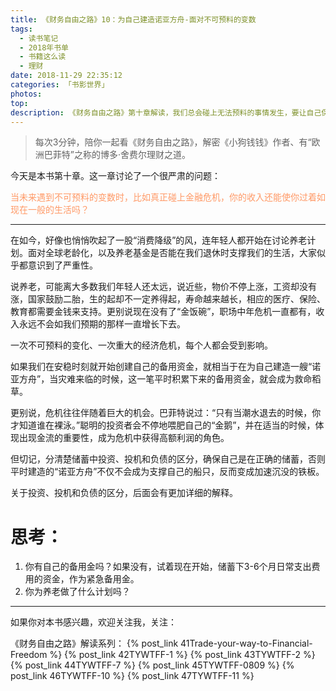 ```yaml
---
title: 《财务自由之路》10：为自己建造诺亚方舟-面对不可预料的变数
tags:
  - 读书笔记
  - 2018年书单
  - 书籍这么读
  - 理财
date: 2018-11-29 22:35:12
categories: 「书影世界」
photos:
top:
description: 《财务自由之路》第十章解读，我们总会碰上无法预料的事情发生，要让自己保持良好的经济状况，甚至抓住致富的机会。
---
```

>每次3分钟，陪你一起看《财务自由之路》，解密《小狗钱钱》作者、有“欧洲巴菲特”之称的博多·舍费尔理财之道。

今天是本书第十章。这一章讨论了一个很严肃的问题：

<font color= "#FF9966">当未来遇到不可预料的变数时，比如真正碰上金融危机，你的收入还能使你过着如现在一般的生活吗？</font>

---

在如今，好像也悄悄吹起了一股“消费降级”的风，连年轻人都开始在讨论养老计划。面对全球老龄化，以及养老基金是否能在我们退休时支撑我们的生活，大家似乎都意识到了严重性。

说养老，可能离大多数我们年轻人还太远，说近些，物价不停上涨，工资却没有涨，国家鼓励二胎，生的起却不一定养得起，寿命越来越长，相应的医疗、保险、教育都需要金钱来支持。更别说现在没有了“金饭碗”，职场中年危机一直都有，收入永远不会如我们预期的那样一直增长下去。

一次不可预料的变化、一次重大的经济危机，每个人都会受到影响。

如果我们在安稳时刻就开始创建自己的备用资金，就相当于在为自己建造一艘“诺亚方舟”，当灾难来临的时候，这一笔平时积累下来的备用资金，就会成为救命稻草。

更别说，危机往往伴随着巨大的机会。巴菲特说过：“只有当潮水退去的时候，你才知道谁在裸泳。”聪明的投资者会不停地喂肥自己的“金鹅”，并在适当的时候，体现出现金流的重要性，成为危机中获得高额利润的角色。

但切记，分清楚储蓄中投资、投机和负债的区分，确保自己是在正确的储蓄，否则平时建造的“诺亚方舟”不仅不会成为支撑自己的船只，反而变成加速沉没的铁板。

关于投资、投机和负债的区分，后面会有更加详细的解释。

# 思考：

1. 你有自己的备用金吗？如果没有，试着现在开始，储蓄下3-6个月日常支出费用的资金，作为紧急备用金。
2. 你为养老做了什么计划吗？

---
如果你对本书感兴趣，欢迎关注我，关注：

《财务自由之路》解读系列：
{% post_link 41Trade-your-way-to-Financial-Freedom %}
{% post_link 42TYWTFF-1 %}
{% post_link 43TYWTFF-2 %}
{% post_link 44TYWTFF-7 %}
{% post_link 45TYWTFF-0809 %}
{% post_link 46TYWTFF-10 %}
{% post_link 47TYWTFF-11 %}